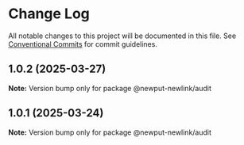 # Change Log

All notable changes to this project will be documented in this file.
See [Conventional Commits](https://conventionalcommits.org) for commit guidelines.

## 1.0.2 (2025-03-27)

**Note:** Version bump only for package @newput-newlink/audit





## 1.0.1 (2025-03-24)

**Note:** Version bump only for package @newput-newlink/audit
